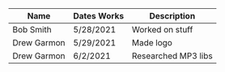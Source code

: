 |    Name     | Dates Works |     Description     |
| ----------- | ----------- | ------------------- |
| Bob Smith   | 5/28/2021   | Worked on stuff     |
| Drew Garmon | 5/29/2021   | Made logo           |
| Drew Garmon | 6/2/2021    | Researched MP3 libs |

